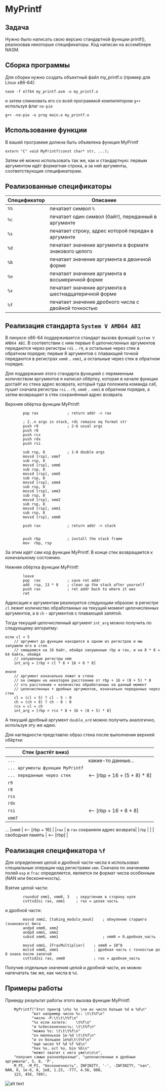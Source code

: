 # MyPrintf

## Задача
Нужно было написать свою версию стандартной функции printf(), реализовав некоторые спецификаторы. Код написан на ассемблере NASM.

## Сборка программы
Для сборки нужно создать объектный файл my_printf.o (пример для Linux x86-64):

```nasm -f elf64 my_printf.asm -o my_printf.o```

и затем слинковать его со всей программой компилятором `g++` используя флаг `no-pie`

```g++ -no-pie -o prog main.o my_printf.o```

## Использование функции
В вашей программе должна быть объявлена функция MyPrintf

```extern "C" void MyPrintf(const char* str, ...);```

Затем её можно использовать так же, как и стандартную: первым аргументом идёт форматная строка, а за ней аргументы, соответствующие спецификаторам.

## Реализованные спецификаторы
|Спецификатор| Описание                                         |
|--|------------------------------------------------------------|
|`%%`| печатает символ `%`                                      |
|`%c`| печатает один символ (байт), переданный в аргументе      |
|`%s`| печатает строку, адрес которой передан в аргументе       |
|`%d`| печатает значение аргумента в формате знакового целого   |
|`%b`| печатает значение аргумента в двоичной форме             |
|`%o`| печатает значение аргумента в восьмеричной форме         |
|`%x`| печатает значение аргумента в шестнадцатеричной форме    |
|`%f`| печатает значение дробного числа с двойной точностью     |


## Реализация стандарта `System V AMD64 ABI`
В линуксе x86-64 поддерживается стандарт вызова функций `System V AMD64 ABI`. В соответствии с ним первые 6 целочисленных аргументов передаются через регистры `rdi` .. `r9`, а остальные через стек в обратном порядке; первые 8 аргументов с плавающей точкой передаются в регистрах `xmm0` .. `xmm1`, а остальные через стек в обратном порядке.

Для поддержания этого стандарта функцией с переменным количеством аргументов я написал обёртку, которая в начале функции достаёт из стека адрес возврата, который туда положила команда call, пушит сначала регистры `rsi` .. `r9`, `xmm0` .. `xmm1` в обратном порядке, а затем возвращает в стек сохранённый адрес возврата.

Верхняя обёртка функции MyPrintf:
```
        pop rax             ; return addr -> rax

        ; 2..n args in stack, rdi remains eq format str
        push r9             ; 2-6 usual args
        push r8
        push rcx
        push rdx
        push rsi

        sub rsp, 8          ; 1-8 double args
        movsd [rsp], xmm7
        sub rsp, 8
        movsd [rsp], xmm6
        sub rsp, 8
        movsd [rsp], xmm5
        sub rsp, 8
        movsd [rsp], xmm4
        sub rsp, 8
        movsd [rsp], xmm3
        sub rsp, 8
        movsd [rsp], xmm2
        sub rsp, 8
        movsd [rsp], xmm1
        sub rsp, 8
        movsd [rsp], xmm0

        push rax            ; return addr -> stack


        push rbp            ; install the stack frame
        mov  rbp, rsp
```

За этим идёт сам код функции MyPrintf. В конце стек возвращается к изначальному состоянию.

Нижняя обёртка функции MyPrintf:
```
        leave
        pop  rax            ; save ret addr
        add  rsp, 13 * 8    ; clean up the stack after yourself
        push rax            ; ret addr back to where it was
        ret
```

Адресация к аргументам реализуется следующим образом: в регистре `cl` лежит количество обработанных на текущий момент целочисленных аргументов, а в `ch` - аргументов с плавающей запятой.

Тогда текущий целочисленный аргумент `int_arg` можно получить по следующему алгоритму:
```
если cl < 5
    // аргумент до функции находился в одном из регистров и мы запушили его в стек
    // смещаемся на 16 байт, обойдя запушенные rbp и rax, и на 8 * 8 = 64 байта, обойдя 
    // запушенные регистры xmm
    int_arg = [rbp + cl * 8 + 16 + 8 * 8]  

иначе           
    // аргумент изначально лежит в стеке
    // он смещен на некоторое расстояние от rbp + 16 + (8 + 5) * 8
    // это расстояние = количество обработанных на данный момент
    // целочисленных + дробных аргументов, изначально переданных через стек
    cl = (cl > 5) ? cl - 5 : 0
    ch = (ch > 8) ? ch - 8 : 0
    rcx = cl = ch
    int_arg = [rbp + rcx * 8 + 16 + (8 + 5) * 8]
```

А текущий дробный аргумент `double_ard` можно получить аналогично, используя эту же идею.

Для наглядности представлю образ стека после выполнения верхней обёртки

|Стек (растёт вниз)| |
|----|---|
|`...`                            |какие-то данные...|
|`... аргументы функции MyPrintf` | |
|`... переданные через стек`      | <-- [rbp + 16 + (5 + 8) * 8]|
|`r9`                             |                 |
|`r8`                             |                 |
|`rcx`                            |                 |
|`rdx`                            |                 |
|`rsi`                            | <-- [rbp + 16 + 8 * 8]|
|`xmm7`                           |                 |
...
|`xmm0`                           | <-- [rbp + 16]  |
|`rax`                            | в `rax` сохраняли адрес возврата|
|`rbp`                            |                 |
| свободная память                            | <-- [rbp]                |




## Реализация спецификатора `%f`
Для определения целой и дробной части числа я использовал специальные операции над регистрами `xmm`. Сначала по значениям полей `exp` и `frac` определяется, является ли формат числа особенным (NAN или бесконечность).

Взятие целой части:
```
        roundsd xmm1, xmm0, 3   ; округление в сторону нуля  
        cvttsd2si rax, xmm1     ; rax = целая часть
```

и дробной части:
```
        movsd xmm2, [taking_modulo_mask]    ; обнуление старшего (знакового) бита
        andpd xmm0, xmm2
        andpd xmm1, xmm2
        subsd xmm0, xmm1                    ; xmm0 = 0.дробная_часть

        movsd xmm1, [FracMultiplier]    ; xmm0 = 10^8
        mulsd xmm0, xmm1                ; дробная часть с точностью до 8 знака после запятой
        cvttsd2si rax, xmm0             ; rax = дробная_часть
```

Получив отдельные значения целой и дробной части, их можно напечатать так же, как числа в `%d`. 



## Примеры работы

Приведу результат работы этого вызова функции MyPrintf:
```
    MyPrintf("Этот принтф \n%s %s \nи их число больше %d и %d\n"                                 
            "вот например число %c: \t\t%f\n" 
            "число -P:\t\t\t%f\n"
            "%s если хотите:    \t%f\n"
            "и %cбесконечность: \t\t%f\n"
            "можно %s: \t\t\t%f\n"
            "оч маленькое 1e-%d \t\t%f\n"
            "и оч большое 1e%d\t\t%f\n"
            "ещё чисел %f %d %f %d\n"
            "hex %x, oct %o, bin %b\n"
            "может хватит с него уже\n\n\n",
    "получил самые разнообразные", "целочисленные и дробные аргументы", 5, 8, 'P',
    M_PI, -M_PI, "бесконечность", INFINITY, '-', -INFINITY, "nan", NAN, 6, 1e-6, 8, 1e8, 1.23, -777, 4.56, 888,
    123, 456, 789);
```

![alt text](ex_mpr_wrk.png)